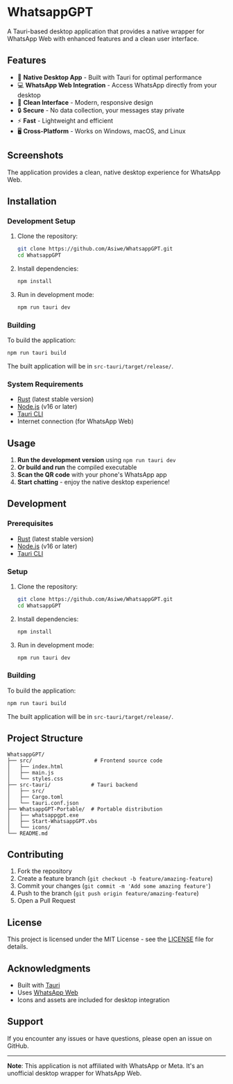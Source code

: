 # WhatsappGPT

A Tauri-based desktop application that provides a native wrapper for WhatsApp Web with enhanced features and a clean user interface.

## Features

- 🚀 **Native Desktop App** - Built with Tauri for optimal performance
- 💻 **WhatsApp Web Integration** - Access WhatsApp directly from your desktop
- 🎨 **Clean Interface** - Modern, responsive design
- 🔒 **Secure** - No data collection, your messages stay private
- ⚡ **Fast** - Lightweight and efficient
- 🖥️ **Cross-Platform** - Works on Windows, macOS, and Linux

## Screenshots

The application provides a clean, native desktop experience for WhatsApp Web.

## Installation

### Development Setup

1. Clone the repository:
   ```bash
   git clone https://github.com/Asiwe/WhatsappGPT.git
   cd WhatsappGPT
   ```

2. Install dependencies:
   ```bash
   npm install
   ```

3. Run in development mode:
   ```bash
   npm run tauri dev
   ```

### Building

To build the application:

```bash
npm run tauri build
```

The built application will be in `src-tauri/target/release/`.

### System Requirements

- [Rust](https://rustup.rs/) (latest stable version)
- [Node.js](https://nodejs.org/) (v16 or later)
- [Tauri CLI](https://tauri.app/v1/guides/getting-started/prerequisites)
- Internet connection (for WhatsApp Web)

## Usage

1. **Run the development version** using `npm run tauri dev`
2. **Or build and run** the compiled executable
3. **Scan the QR code** with your phone's WhatsApp app
4. **Start chatting** - enjoy the native desktop experience!

## Development

### Prerequisites

- [Rust](https://rustup.rs/) (latest stable version)
- [Node.js](https://nodejs.org/) (v16 or later)
- [Tauri CLI](https://tauri.app/v1/guides/getting-started/prerequisites)

### Setup

1. Clone the repository:
   ```bash
   git clone https://github.com/Asiwe/WhatsappGPT.git
   cd WhatsappGPT
   ```

2. Install dependencies:
   ```bash
   npm install
   ```

3. Run in development mode:
   ```bash
   npm run tauri dev
   ```

### Building

To build the application:

```bash
npm run tauri build
```

The built application will be in `src-tauri/target/release/`.

## Project Structure

```
WhatsappGPT/
├── src/                    # Frontend source code
│   ├── index.html
│   ├── main.js
│   └── styles.css
├── src-tauri/             # Tauri backend
│   ├── src/
│   ├── Cargo.toml
│   └── tauri.conf.json
├── WhatsappGPT-Portable/  # Portable distribution
│   ├── whatsappgpt.exe
│   ├── Start-WhatsappGPT.vbs
│   └── icons/
└── README.md
```

## Contributing

1. Fork the repository
2. Create a feature branch (`git checkout -b feature/amazing-feature`)
3. Commit your changes (`git commit -m 'Add some amazing feature'`)
4. Push to the branch (`git push origin feature/amazing-feature`)
5. Open a Pull Request

## License

This project is licensed under the MIT License - see the [LICENSE](LICENSE) file for details.

## Acknowledgments

- Built with [Tauri](https://tauri.app/)
- Uses [WhatsApp Web](https://web.whatsapp.com/)
- Icons and assets are included for desktop integration

## Support

If you encounter any issues or have questions, please open an issue on GitHub.

---

**Note**: This application is not affiliated with WhatsApp or Meta. It's an unofficial desktop wrapper for WhatsApp Web.